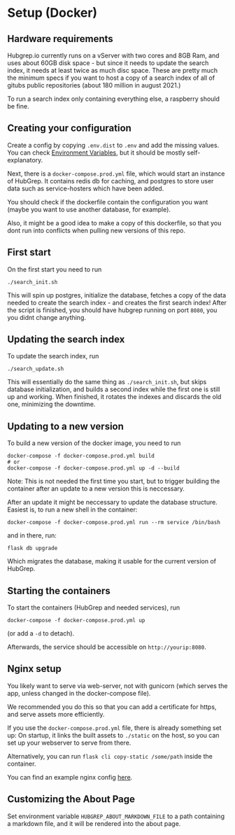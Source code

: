 
# Setup (Docker)

## Hardware requirements

Hubgrep.io currently runs on a vServer with two cores and 8GB Ram, and uses about 60GB disk space - but since it needs to update the search index, it needs at least twice as much disc space.
These are pretty much the minimum specs if you want to host a copy of a search index of all of gitubs public repositories (about 180 million in august 2021.)

To run a search index only containing everything else, a raspberry should be fine.


## Creating your configuration

Create a config by copying `.env.dist` to `.env` and add the missing values.
You can check [Environment Variables](environment_variables), but it should be mostly self-explanatory.

Next, there is a `docker-compose.prod.yml` file, which would start an instance of HubGrep. 
It contains redis db for caching, and postgres to store user data such as service-hosters which have been added.

You should check if the dockerfile contain the configuration you want 
(maybe you want to use another database, for example).

Also, it might be a good idea to make a copy of this dockerfile, so that you dont run into conflicts when pulling new 
versions of this repo.


## First start

On the first start you need to run 

    ./search_init.sh

This will spin up postgres, initialize the database, fetches a copy of the data needed to create the search index - and creates the first search index!
After the script is finished, you should have hubgrep running on port `8080`, you you didnt change anything.

## Updating the search index

To update the search index, run

    ./search_update.sh

This will essentially do the same thing as `./search_init.sh`, but skips database initialization, and builds a second index while the first one is still up and working.
When finished, it rotates the indexes and discards the old one, minimizing the downtime.


## Updating to a new version

To build a new version of the docker image, you need to run

    docker-compose -f docker-compose.prod.yml build
    # or
    docker-compose -f docker-compose.prod.yml up -d --build
  
Note: This is not needed the first time you start, but to trigger building the container after an update to a new version this is neccessary.

After an update it might be neccessary to update the database structure.
Easiest is, to run a new shell in the container:

    docker-compose -f docker-compose.prod.yml run --rm service /bin/bash

and in there, run:

    flask db upgrade

Which migrates the database, making it usable for the current version of HubGrep.


## Starting the containers

To start the containers (HubGrep and needed services), run

    docker-compose -f docker-compose.prod.yml up

(or add a `-d` to detach).

Afterwards, the service should be accessible on `http://yourip:8080`.


## Nginx setup

You likely want to serve via web-server, not with gunicorn (which serves the app, unless changed in the docker-compose file). 

We recommended you do this so that you can add a certificate for https, and serve assets more efficiently. 

If you use the `docker-compose.prod.yml` file, there is already something set up:
On startup, it links the built assets to `./static` on the host, so you can set up your webserver to serve from there.

Alternatively, you can run `flask cli copy-static /some/path` inside the container.

You can find an example nginx config [here](./nginx_example.conf).


## Customizing the About Page

Set environment variable `HUBGREP_ABOUT_MARKDOWN_FILE` to a path containing a markdown file,
and it will be rendered into the about page.


